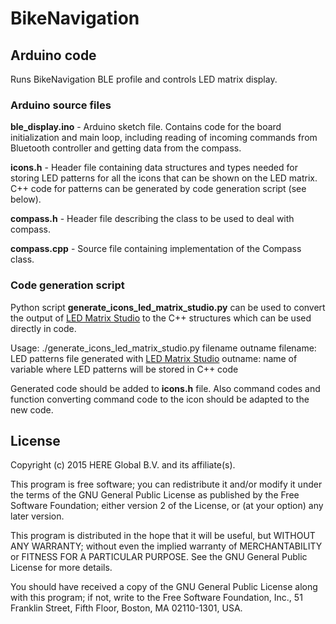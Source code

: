 # BikeNavigation

## Arduino code
Runs BikeNavigation BLE profile and controls LED matrix display.

### Arduino source files

**ble_display.ino** - Arduino sketch file. Contains code for the board initialization and main loop, including reading of incoming commands from Bluetooth controller and getting data from the compass.

**icons.h** - Header file containing data structures and types needed for storing LED patterns for all the icons that can be shown on the LED matrix. C++ code for patterns can be generated by code generation script (see below).

**compass.h** - Header file describing the class to be used to deal with compass.

**compass.cpp** - Source file containing implementation of the Compass class.

### Code generation script

Python script **generate\_icons\_led\_matrix\_studio.py** can be used to convert the output of [LED Matrix Studio](http://maximumoctopus.com/electronics/builder.htm) to the C++ structures which can be used directly in code. 

Usage: ./generate\_icons\_led\_matrix\_studio.py filename outname
	filename: LED patterns file generated with [LED Matrix Studio](http://maximumoctopus.com/electronics/builder.htm)
	outname: name of variable where LED patterns will be stored in C++ code

Generated code should be added to **icons.h** file. Also command codes and function converting command code to the icon should be adapted to the new code.


## License

Copyright (c) 2015 HERE Global B.V. and its affiliate(s).

This program is free software; you can redistribute it and/or
modify it under the terms of the GNU General Public License
as published by the Free Software Foundation; either version 2
of the License, or (at your option) any later version.

This program is distributed in the hope that it will be useful,
but WITHOUT ANY WARRANTY; without even the implied warranty of
MERCHANTABILITY or FITNESS FOR A PARTICULAR PURPOSE.  See the
GNU General Public License for more details.

You should have received a copy of the GNU General Public License
along with this program; if not, write to the Free Software
Foundation, Inc., 51 Franklin Street, Fifth Floor, Boston, MA  02110-1301, USA.
